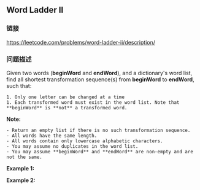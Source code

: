## Word Ladder II  
### 链接  
https://leetcode.com/problems/word-ladder-ii/description/  
### 问题描述
Given two words (**beginWord** and **endWord**), and a dictionary&#39;s word list, find all shortest transformation sequence(s) from **beginWord** to **endWord**, such that:

	1. Only one letter can be changed at a time
	1. Each transformed word must exist in the word list. Note that **beginWord** is **not** a transformed word.

**Note:**

	- Return an empty list if there is no such transformation sequence.
	- All words have the same length.
	- All words contain only lowercase alphabetic characters.
	- You may assume no duplicates in the word list.
	- You may assume **beginWord** and **endWord** are non-empty and are not the same.

**Example 1:**

**Example 2:**

